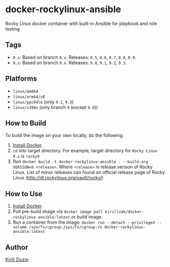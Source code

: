 # docker-rockylinux-ansible
Rocky Linux docker container with built-in Ansible for playbook and role testing 

## Tags
- `8.x`: Based on branch `8.x`. Releases: `8.5`, `8.6`, `8.7`, `8.8`, `8.9`.
- `9.x`: Based on branch `9.x`. Releases: `9.0`, `9.1`, `9.2`, `9.3`.

## Platforms
- `linux/amd64`
- `linux/arm64/v8`
- `linux/ppc64le` (only `9.1`, `9.3`)
- `linux/s390x` (only branch `9` (except `9.0`))

## How to Build

To build the image on your own locally, do the following:

  1. [Install Docker](https://docs.docker.com/engine/installation/).
  2. `cd` into target directory. For example, target directory for `Rocky Linux 9.x` is `rocky9`
  3. Run `docker build -t docker-rockylinux-ansible . --build-arg VERSION=9.<release>`. Where `<release>` is release version of Rocky Linux. List of minor releases can found on official release page of Rocky Linux (http://dl.rockylinux.org/vault/rocky/)

  ## How to Use

  1. [Install Docker](https://docs.docker.com/engine/installation/).
  2. Pull pre-build image via `docker image pull kirillzak/docker-rockylinux-ansible:latest` or build image.
  3. Run a container from the image: `docker run --detach --privileged --volume /sys/fs/cgroup:/sys/fs/cgroup:ro docker-rockylinux-ansible:latest`

## Author

[Kirill Ziuzin](https://kirill-zak.ru/)